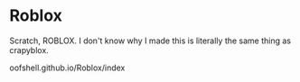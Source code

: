 # Roblox
Scratch, ROBLOX. I don't know why I made this is literally the same thing as crapyblox.

oofshell.github.io/Roblox/index
